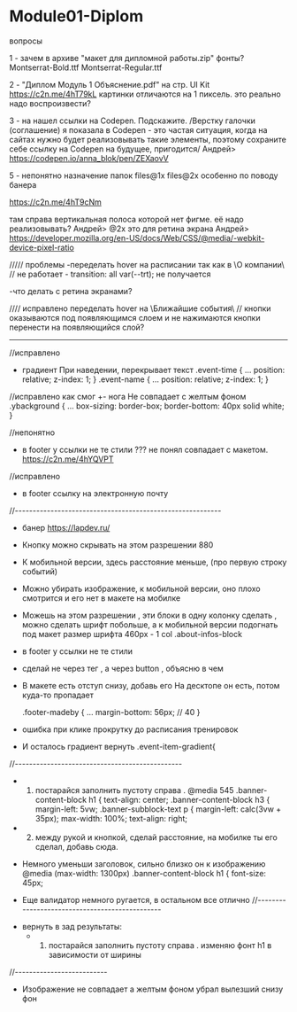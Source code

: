 # Module01-Diplom

вопросы

1 - зачем в архиве "макет для дипломной работы.zip"  фонты? Montserrat-Bold.ttf Montserrat-Regular.ttf 

2 - "Диплом Модуль 1 Объяснение.pdf" на стр. UI Kit 
https://c2n.me/4hT79kL
картинки отличаются на 1 пиксель. это реально надо воспроизвести?

3 - на нашел ссылки на Codepen. Подскажите. 
/Верстку галочки (соглашение) я показала в Codepen - это частая ситуация,
когда на сайтах нужно будет реализовывать такие элементы, поэтому
сохраните себе ссылку на Codepen на будущее, пригодится/
    Андрей> https://codepen.io/anna_blok/pen/ZEXaovV

5 - непонятно назначение папок 
files\@1x 
files\@2x 
особенно по поводу банера

https://c2n.me/4hT9cNm

там справа вертикальная полоса которой нет фигме. её надо реализовывать?
    Андрей> @2x  это для ретина экрана
    Андрей> https://developer.mozilla.org/en-US/docs/Web/CSS/@media/-webkit-device-pixel-ratio

///// проблемы
  -переделать hover на расписании так как в \O компании\ 
      // не работает - transition: all var(--trt);
      не получается

  -что делать с ретина экранами?

//// исправлено
  переделать hover на \Ближайшие события\ // кнопки оказываются 
    под появляющимся слоем и не нажимаются
      кнопки перенести на появляющийся слой?

----------------------------------------------------
//исправлено
+ градиент При наведении, перекрывает текст
.event-time {
...
    position: relative;
    z-index: 1;
}
.event-name {
...
    position: relative;
    z-index: 1;
}

//исправлено как смог
+- нога Не совпадает с желтым фоном
.ybackground {
...
  box-sizing: border-box;
  border-bottom: 40px solid white;
}

//непонятно
+ в footer у ссылки не те стили
???	не понял совпадает с макетом. 
	https://c2n.me/4hYQVPT

//исправлено
+ в footer ссылку на электронную почту 


//----------------------------------------------------------
- банер
	https://lapdev.ru/


+ Кнопку можно скрывать на этом разрешении
	880

+ К мобильной версии, здесь расстояние меньше, (про первую строку событий)


+ Можно убирать изображение, к мобильной версии, оно плохо смотрится 
	и его нет в макете на мобилке


+   Можешь на этом разрешении , эти блоки в одну колонку сделать , 
   можно сделать шрифт побольше, а к мобильной версии подогнать под макет размер шрифта
	 460px - 1 col
	.about-infos-block


+ в footer у ссылки не те стили


+ сделай не через тег <a> , а через button , объясню в чем


+ В макете есть отступ снизу, добавь его
	На десктопе он есть, потом куда-то пропадает

	.footer-madeby {
		...
	    margin-bottom: 56px;  // 40
	}


+ ошибка при клике
	прокрутку до расписания тренировок

+ И осталось градиент вернуть
	.event-item-gradient{

//-----------------------------------------------
  + 1. постарайся заполнить пустоту справа .
    @media 545
    .banner-content-block h1 {
        text-align: center;
    .banner-content-block h3 {
        margin-left: 5vw;
    .banner-subblock-text p {
        margin-left: calc(3vw + 35px);
        max-width: 100%;
        text-align: right;

 + 2. между рукой и кнопкой, сделай расстояние, на мобилке ты его сделал, добавь сюда.

 + Немного уменьши заголовок, сильно близко он к изображению
	@media (max-width: 1300px)
		.banner-content-block h1 {
    		font-size: 45px;

 + Еще валидатор немного ругается, в остальном все отлично
//-----------------------------------------------
  - вернуть в зад результаты:
    + 1. постарайся заполнить пустоту справа .
    изменяю фонт h1 в зависимости от ширины

//--------------------------
 + Изображение не совпадает a желтым фоном
    убрал вылезший снизу фон